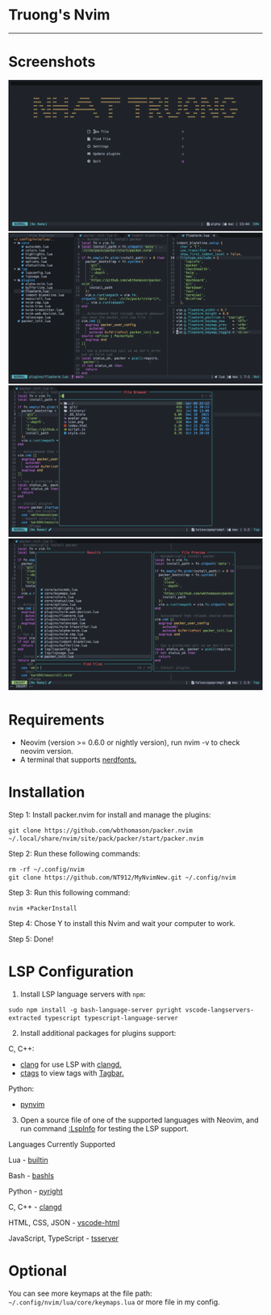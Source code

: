 # Truong's Nvim
----------------------------------------------------------
# Screenshots
<img src="https://github.com/NT912/MyNvimNew/blob/main/img/Screen%20Shot%202022-10-24%20at%2021.07.18.png">
<img src="https://github.com/NT912/MyNvimNew/blob/main/img/Screen%20Shot%202022-10-24%20at%2021.09.59.png">
<img src="https://github.com/NT912/MyNvimNew/blob/main/img/Screen%20Shot%202022-10-24%20at%2021.08.16.png">
<img src="https://github.com/NT912/MyNvimNew/blob/main/img/Screen%20Shot%202022-10-24%20at%2021.08.30.png">

# Requirements
- Neovim (version >= 0.6.0 or nightly version), run nvim -v to check neovim version.
- A terminal that supports [nerdfonts.](https://github.com/ryanoasis/nerd-fonts)

# Installation
Step 1: Install packer.nvim for install and manage the plugins:
```
git clone https://github.com/wbthomason/packer.nvim ~/.local/share/nvim/site/pack/packer/start/packer.nvim
```
Step 2: Run these following commands:
```
rm -rf ~/.config/nvim
git clone https://github.com/NT912/MyNvimNew.git ~/.config/nvim
```
Step 3: Run this following command:
```
nvim +PackerInstall
```
Step 4: Chose Y to install this Nvim and wait your computer to work.

Step 5: Done!

# LSP Configuration
1. Install LSP language servers with `npm`:
```
sudo npm install -g bash-language-server pyright vscode-langservers-extracted typescript typescript-language-server
```
2. Install additional packages for plugins support:

C, C++:

 - [clang](https://clangd.llvm.org/installation.html) for use LSP with [clangd.](https://github.com/neovim/nvim-lspconfig/blob/master/doc/server_configurations.md#clangd)
 - [ctags](https://github.com/universal-ctags/ctags) to view tags with [Tagbar.](https://github.com/preservim/tagbar)

Python:

 - [pynvim](https://github.com/neovim/pynvim)

3. Open a source file of one of the supported languages with Neovim, and run command [:LspInfo](https://github.com/neovim/nvim-lspconfig#built-in-commands) for testing the LSP support.

Languages Currently Supported

Lua - [builtin](https://neovim.io/doc/user/lua.html)

Bash - [bashls](https://github.com/neovim/nvim-lspconfig/blob/master/doc/server_configurations.md#bashls)

Python - [pyright](https://github.com/neovim/nvim-lspconfig/blob/master/doc/server_configurations.md#pyright)

C, C++ - [clangd](https://github.com/neovim/nvim-lspconfig/blob/master/doc/server_configurations.md#clangd)

HTML, CSS, JSON - [vscode-html](https://github.com/neovim/nvim-lspconfig/blob/master/doc/server_configurations.md#html)

JavaScript, TypeScript - [tsserver](https://github.com/neovim/nvim-lspconfig/blob/master/doc/server_configurations.md#tsserver)

# Optional

You can see more keymaps at the file path: `~/.config/nvim/lua/core/keymaps.lua` or more file in my config.

